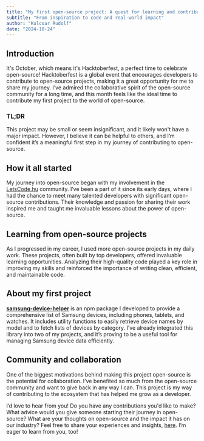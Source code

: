 ```yaml
---
title: "My first open-source project: A quest for learning and contribution"
subtitle: "From inspiration to code and real-world impact"
author: "Kulcsar Rudolf"
date: "2024-10-24"
---
```


## Introduction

It's October, which means it's Hacktoberfest, a perfect time to celebrate open-source! Hacktoberfest is a global event that encourages developers to contribute to open-source projects, making it a great opportunity for me to share my journey. I’ve admired the collaborative spirit of the open-source community for a long time, and this month feels like the ideal time to contribute my first project to the world of open-source.

### TL;DR

This project may be small or seem insignificant, and it likely won't have a major impact. However, I believe it can be helpful to others, and I’m confident it’s a meaningful first step in my journey of contributing to open-source.

## How it all started

My journey into open-source began with my involvement in the [LetsCode.hu](https://letscode.hu) community. I’ve been a part of it since its early days, where I had the chance to meet many talented developers with significant open-source contributions. Their knowledge and passion for sharing their work inspired me and taught me invaluable lessons about the power of open-source.

## Learning from open-source projects

As I progressed in my career, I used more open-source projects in my daily work. These projects, often built by top developers, offered invaluable learning opportunities. Analyzing their high-quality code played a key role in improving my skills and reinforced the importance of writing clean, efficient, and maintainable code.

## About my first project

**[samsung-device-helper](https://www.npmjs.com/package/samsung-device-helper)** is an npm package I developed to provide a comprehensive list of Samsung devices, including phones, tablets, and watches. It includes utility functions to easily retrieve device names by model and to fetch lists of devices by category. I’ve already integrated this library into two of my projects, and it’s proving to be a useful tool for managing Samsung device data efficiently.

## Community and collaboration

One of the biggest motivations behind making this project open-source is the potential for collaboration. I’ve benefited so much from the open-source community and want to give back in any way I can. This project is my way of contributing to the ecosystem that has helped me grow as a developer.

I’d love to hear from you! Do you have any contributions you'd like to make? What advice would you give someone starting their journey in open-source? What are your thoughts on open-source and the impact it has on our industry? Feel free to share your experiences and insights, [here](https://www.linkedin.com/feed/update/urn:li:activity:7255128626554109952/). I’m eager to learn from you, too!
